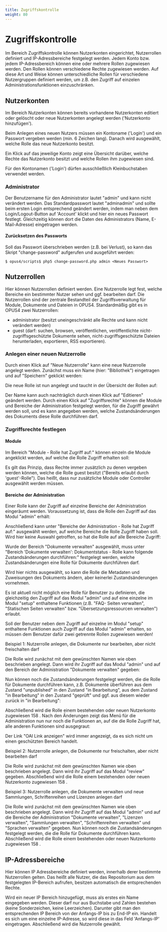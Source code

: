 ```yaml
---
title: Zugriffskontrolle
weight: 80
---
```


# Zugriffskontrolle

Im Bereich Zugriffskontrolle können Nutzerkonten eingerichtet, Nutzerrollen definiert und
IP-Adressbereiche festgelegt werden. Jedem Konto bzw. jedem IP-Adressbereich können eine oder
mehrere Rollen zugewiesen werden. Den Rollen können verschiedene Rechte zugewiesen werden.
Auf diese Art und Weise können unterschiedliche Rollen für verschiedene Nutzergruppen
definiert werden, um z.B. den Zugriff auf einzelen Administrationsfunktionen einzuschränken.

## Nutzerkonten

Im Bereich Nutzerkonten können bereits vorhandene Nutzerkonten editiert oder gelöscht oder neue
Nutzerkonten angelegt werden ('Nutzerkonto hinzufügen').

Beim Anlegen eines neuen Nutzers müssen ein Kontoname ('Login') und ein Passwort vergeben
werden (min. 6 Zeichen lang). Danach wird ausgewählt, welche Rolle das neue Nutzerkonto besitzt.

Ein Klick auf das jeweilige Konto zeigt eine Übersicht darüber, welche Rechte das Nutzerkonto
besitzt und welche Rollen ihm zugewiesen sind.

<p class="warning">
Für den Kontonamen ('Login') dürfen ausschließlich Kleinbuchstaben verwendet werden.
</p>

### Administrator

Der Benutzername für den Administrator lautet "admin" und kann nicht verändert werden. Das
Standardpasswort lautet "adminadmin" und sollte beim ersten Login entsprechend geändert werden,
indem man neben dem Login/Logout-Button auf 'Account' klickt und hier ein neues Passwort festlegt.
Gleichzeitig können dort die Daten des Administrators (Name, E-Mail-Adresse) eingetragen werden.

#### Zurücksetzen des Passworts

Soll das Passwort überschrieben werden (z.B. bei Verlust), so kann das Skript "change-password" aufgerufen
und ausgeführt werden:

    $ opus4/scripts$ php5 change-password.php admin <Neues Passwort>

## Nutzerrollen

Hier können Nutzerrollen definiert werden. Eine Nutzerrolle legt fest, welche Bereiche ein bestimmter
Nutzer sehen und ggf. bearbeiten darf. Die Nutzerrollen sind der zentrale Bestandteil der
Zugriffsverwaltung für Module, Dokumente und Dateien in OPUS4. Standardmäßig gibt es in OPUS4
zwei Nutzerrollen:

* administrator (besitzt uneingeschränkt alle Rechte und kann nicht verändert werden)
* guest (darf: suchen, browsen, veröffentlichen, veröffentlichte nicht-zugriffsgeschützte Dokumente
  sehen, nicht-zugriffsgeschützte Dateien herunterladen,
  exportieren, RSS exportieren).

### Anlegen einer neuen Nutzerrolle

Durch einen Klick auf "Neue Nutzerrolle" kann eine neue Nutzerrolle angelegt werden. Zunächst
muss ein Name (hier: "Bibliothek") eingetragen und auf "Speichern" geklickt werden:

Die neue Rolle ist nun angelegt und taucht in der Übersicht der Rollen auf:

Der Name kann auch nachträglich durch einen Klick auf "Editieren" geändert werden. Durch einen
Klick auf "Zugriffsrechte" können die Module und Bereiche der Administration festgelegt werden, für
die Zugriff gewährt werden soll, und es kann angegeben werden, welche Zustandsänderungen des
Dokuments diese Rolle durchführen darf.

### Zugriffsrechte festlegen

#### Module

Im Bereich "Module - Rolle hat Zugriff auf:" können einzeln die Module angeklickt werden, auf welche
die Rolle Zugriff erhalten soll:

<p class="warning">
Es gilt das Prinzip, dass Rechte immer zusätzlich zu denen vergeben werden können, welche
die Rolle guest besitzt ("Bereits erlaubt durch 'guest'-Rolle"). Das heißt, dass nur zusätzliche
Module oder Controller ausgewählt werden müssen.
</p>

#### Bereiche der Administration

Einer Rolle kann der Zugriff auf einzelne Bereiche der Administration eingeräumt werden.
Voraussetzung ist, dass die Rolle den Zugriff auf das Modul "admin" erhält:

Anschließend kann unter "Bereiche der Administration - Rolle hat Zugriff auf:" ausgewählt werden,
auf welche Bereiche die Rolle Zugriff haben soll. Wird hier keine Auswahl getroffen, so hat die Rolle
auf alle Bereiche Zugriff:

Wurde der Bereich "Dokumente verwalten" ausgewählt, muss unter "Bereich 'Dokumente verwalten':
Dokumentstatus - Rolle kann folgende Zustandsänderungen durchführen:" festgelegt werden, welche
Zustandsänderungen eine Rolle für Dokumente durchführen darf.

Wird hier nichts ausgewählt, so kann die Rolle die Metadaten und Zuweisungen des
Dokuments ändern, aber keinerlei Zustandsänderungen vornehmen.

Es ist aktuell nicht möglich eine Rolle für Benutzer zu definieren, die gleichzeitig den Zugriff auf
das Modul "admin" und auf eine einzelne im Modul "setup" enthaltene Funktionen (z.B. "FAQ-
Seiten verwalten", "Statischen Seiten verwalten" bzw. "Übersetzungsressourcen verwalten")
erlaubt.

Soll der Benutzer neben dem Zugriff auf einzelne im Modul "setup" enthaltene Funktionen auch
Zugriff auf das Modul "admin" erhalten, so müssen dem Benutzer dafür zwei getrennte Rollen
zugewiesen werden!

Beispiel 1: Nutzerrolle anlegen, die Dokumente nur bearbeiten, aber nicht
freischalten darf

Die Rolle wird zunächst mit dem gewünschten Namen wie oben beschrieben angelegt. Dann wird ihr
Zugriff auf das Modul "admin" und auf den Bereich der Administration "Dokumente verwalten"
gegeben:

Nun können noch die Zustandsänderungen festgelegt werden, die die Rolle für Dokumente
durchführen kann, z.B. Dokumente überführen aus dem Zustand "unpublished" in den Zustand "in
Bearbeitung", aus dem Zustand "in Bearbeitung" in den Zustand "geprüft" und ggf. aus diesem
wieder zurück in "in Bearbeitung":

Abschließend wird die Rolle einem bestehenden oder neuen Nutzerkonto zugewiesen 158 . Nach den
Änderungen zeigt das Menü für die Administration nun nur noch die Funktionen an, auf die die Rolle
Zugriff hat, alle anderen Funktionen sind ausgegraut:

Der Link "OAI Link anzeigen" wird immer angezeigt, da es sich nicht um einen geschützten
Bereich handelt.

Beispiel 2: Nutzerrolle anlegen, die Dokumente nur freischalten, aber nicht
bearbeiten darf

Die Rolle wird zunächst mit dem gewünschten Namen wie oben beschrieben angelegt. Dann wird ihr
Zugriff auf das Modul "review" gegeben. Abschließend wird die Rolle einem bestehenden oder neuen
Nutzerkonto zugewiesen 158 .

Beispiel 3: Nutzerrolle anlegen, die Dokumente verwalten und neue Sammlungen,
Schriftenreihen und Lizenzen anlegen darf

Die Rolle wird zunächst mit dem gewünschten Namen wie oben beschrieben angelegt. Dann wird ihr
Zugriff auf das Modul "admin" und auf die Bereiche der Administration "Dokumente verwalten",
"Lizenzen verwalten", "Sammlungen verwalten", "Schriftenreihen verwalten" und "Sprachen verwalten"
gegeben. Nun können noch die Zustandsänderungen festgelegt werden, die die Rolle für Dokumente
durchführen kann. Abschließend wird die Rolle einem bestehenden oder neuen Nutzerkonto
zugewiesen 158 .

## IP-Adressbereiche

Hier können IP Adressbereiche definiert werden, innerhalb derer bestimmte Nutzerrollen gelten. Das
heißt alle Nutzer, die das Repositorium aus dem festgelegten IP-Bereich aufrufen, besitzen
automatisch die entsprechenden Rechte.

Wird ein neuer IP Bereich hinzugefügt, muss als erstes ein Name eingegeben werden. Dieser darf
nur aus Buchstabe und Zahlen bestehen (keine Sonderzeichen, keine Leerzeichen). Darunter gibt
man den entsprechenden IP Bereich von der Anfangs-IP bis zu End-IP ein. Handelt es sich um eine
einzelne IP-Adresse, so wird diese in das Feld 'Anfangs-IP' eingetragen. Abschließend wird die
Nutzerrolle gewählt.

